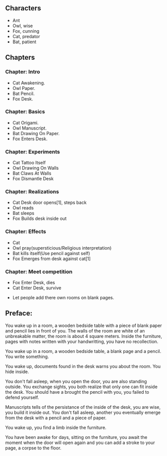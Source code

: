 ## Characters

- Ant
- Owl, wise
- Fox, cunning
- Cat, predator
- Bat, patient

## Chapters

### Chapter: Intro
- Cat Awakening.
- Owl Paper.
- Bat Pencil.
- Fox Desk.

### Chapter: Basics
- Cat Origami.
- Owl Manuscript.
- Bat Drawing On Paper.
- Fox Enters Desk.

### Chapter: Experiments
- Cat Tattoo Itself
- Owl Drawing On Walls
- Bat Claws At Walls
- Fox Dismantle Desk
  
### Chapter: Realizations
- Cat Desk door opens[1], steps back
- Owl reads
- Bat sleeps
- Fox Builds desk inside out

### Chapter: Effects
- Cat 
- Owl pray(supersticious/Religious interpretation)
- Bat kills itself(Use pencil against self)
- Fox Emerges from desk against cat[1]

### Chapter: Meet competition
- Fox Enter Desk, dies
- Cat Enter Desk, survive

* Let people add there own rooms on blank pages.

## Preface:

You wake up in a room, a wooden bedside table with a piece of blank paper and pencil lies in front of you. The walls of the room are white of an unbreakable matter, the room is about 4 square meters. Inside the furniture, pages with notes written with your handwritting, you have no recollection.

You wake up in a room, a wooden bedside table, a blank page and a pencil. You write something.

You wake up, documents found in the desk warns you about the room. You hide inside.

You don't fall asleep, when you open the door, you are also standing outside. You exchange sights, you both realize that only one can fit inside the desk. You should have a brought the pencil with you, you failed to defend yourself.

Manuscripts tells of the persistance of the inside of the desk, you are wise, you build it inside out. You don't fall asleep, another you eventually emerge from the desk with a pencil and a piece of paper.

You wake up, you find a limb inside the furniture.

You have been awake for days, sitting on the furniture, you await the moment when the door will open again and you can add a stroke to your page, a corpse to the floor.
